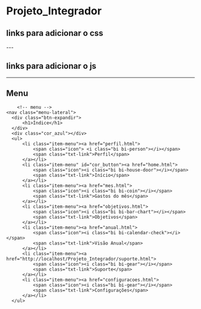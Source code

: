 # Projeto_Integrador

## links para adicionar o css
   <link rel="stylesheet" type="text/css" href="css/indice.css">
    <link rel="stylesheet" type="text/css" href="css/configuracao.css">
    <link rel="stylesheet" type="text/css" href="css/home.css">
    <link rel="stylesheet" type="text/css" href="css/mes.css">
    <link rel="stylesheet" type="text/css" href="css/objetivos.css">
    <link rel="stylesheet" type="text/css" href="css/suporte.css">
    <link rel="stylesheet" type="text/css" href="css/perfil.css">
    <link rel="stylesheet" type="text/css" href="css/anual.css">
    ---
    
## links para adicionar o js
<script src="js/indice.js"></script>
<script src="js/configuracao.js"></script>
<script src="js/home.js"></script>
<script src="js/mes.js"></script>
<script src="js/objetivos.js"></script>
<script src="js/suporte.js"></script>
<script src="js/perfil.js"></script>
<script src="js/anual.js"></script>

---

## Menu
        <!-- menu -->
    <nav class="menu-lateral">
      <div class="btn-expandir">
          <h1>Índice</h1>
      </div>
      <div class="cor_azul"></div>
      <ul>
          <li class="item-menu"><a href="perfil.html">
              <span class="icon"> <i class="bi bi-person"></i></span>
              <span class="txt-link">Perfil</span>
          </a></li>
          <li class="item-menu" id="cor_button"><a href="home.html">
              <span class="icon"><i class="bi bi-house-door"></i></span>
              <span class="txt-link">Início</span>
          </a></li>
          <li class="item-menu"><a href="mes.html">
              <span class="icon"><i class="bi bi-coin"></i></span>
              <span class="txt-link">Gastos do mês</span>
          </a></li>
          <li class="item-menu"><a href="objetivos.html">
              <span class="icon"><i class="bi bi-bar-chart"></i></span>
              <span class="txt-link">Objetivos</span>
          </a></li>
          <li class="item-menu"><a href="anual.html">
              <span class="icon"><i class="bi bi-calendar-check"></i></span>
              <span class="txt-link">Visão Anual</span>
          </a></li>
          <li class="item-menu"><a href="http://localhost/Projeto_Integrador/suporte.html">
              <span class="icon"><i class="bi bi-gear"></i></span>
              <span class="txt-link">Suporte</span>
          </a></li>
          <li class="item-menu"><a href="configuracoes.html">
              <span class="icon"><i class="bi bi-gear"></i></span>
              <span class="txt-link">Configurações</span>
          </a></li>
      </ul>
  </nav>
  <!-- conteudo -->

  ##